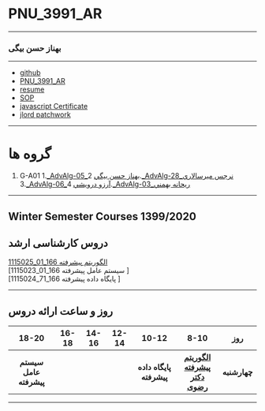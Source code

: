 # PNU_3991_AR
---------
### بهناز حسن بیگی
 
---
- [github](https://github.com/bahssanbeygi)
- [PNU_3991_AR](https://github.com/bahssanbeygi/PNU_3991_AR)
- [resume](https://bahssanbeygi.github.io/resume/)
- [SOP](https://github.com/bahssanbeygi/SOP) 
- [javascript Certificate](https://github.com/bahssanbeygi/PNU_3991_AR/blob/main/JSceritificate.pdf)
- [jlord patchwork](patchwork.jpg)
  
------------------


# گروه ها
1. G-A01
    1.[_AdvAlg-05_بهناز حسن بيگي](https://github.com/bahssanbeygi)
    2.[_AdvAlg-28_نرجس ميرسالاري](https://github.com/mirsalarinarjes)
    3.[_AdvAlg-06_آرزو درويشي](https://github.com/arezoo-drv)
    4.[_AdvAlg-03_ريحانه بهمني](https://github.com/mahyabahmani)
------------------
## Winter Semester Courses 1399/2020

## دروس کارشناسی ارشد

[1115025_01_166   الگوریتم پیشرفته ](https://github.com/bahssanbeygi/PNU_3991_AR/blob/main/AdvancedAlgorithms)
<br>
[1115023_01_166 سیستم عامل پیشرفته ]
<br>
[1115024_71_166 پایگاه داده پیشرفته ]
<br>

--------------

## روز و ساعت ارائه دروس

<table style="width:100%">
  <tr>
    <th>18-20</th>
    <th>16-18</th>
    <th>14-16</th>
    <th>12-14</th>
    <th>10-12</th>
    <th>8-10</th>
    <th>روز</th>
  </tr>
   <tr>
    <th>سیستم عامل پیشرفته</th>
    <th></th>
    <th></th>
    <th></th>
    <th>پایگاه داده پیشرفته</th>
    <th><a href="https://github.com/AliRazavi-edu/PNU_3991/tree/master/_MSc/AdvancedAlgorithms" >الگوریتم پیشرفته<br>دکتر رضوی</th>
    <th>چهارشنبه</th>
  </tr>
</table>

--------------
